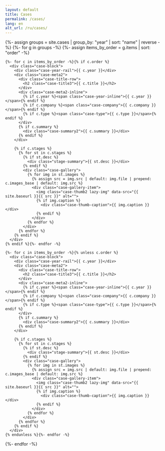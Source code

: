 ```yaml
---
layout: default
title: Cases
permalink: /cases/
lang: en
alt_url: /ru/cases/
---
```


<div class="featured-cases">
  {%- assign groups = site.cases | group_by: "year" | sort: "name" | reverse -%}
  {%- for g in groups -%}
    {%- assign items_by_order = g.items | sort: "order" -%}

    {%- for c in items_by_order -%}{% if c.order %}
      <div class="case-block">
        <div class="case-year-rail">{{ c.year }}</div>
        <div class="case-meta2">
          <div class="case-title-row">
            <h2 class="case-title3">{{ c.title }}</h2>
          </div>
          <div class="case-meta2-inline">
            {% if c.year %}<span class="case-year-inline">{{ c.year }}</span>{% endif %}
            {% if c.company %}<span class="case-company">{{ c.company }}</span>{% endif %}
            {% if c.type %}<span class="case-type">{{ c.type }}</span>{% endif %}
          </div>
          {% if c.summary %}
            <div class="case-summary2">{{ c.summary }}</div>
          {% endif %}
        </div>

        {% if c.stages %}
          {% for st in c.stages %}
            {% if st.desc %}
              <div class="stage-summary">{{ st.desc }}</div>
            {% endif %}
            <div class="case-gallery">
              {% for img in st.images %}
                {% assign src = img.src | default: img.file | prepend: c.images_base | default: img.src %}
                <div class="case-gallery-item">
                  <img class="case-thumb2 lazy-img" data-src="{{ site.baseurl }}{{ src }}" alt="">
                  {% if img.caption %}
                    <div class="case-thumb-caption">{{ img.caption }}</div>
                  {% endif %}
                </div>
              {% endfor %}
            </div>
          {% endfor %}
        {% endif %}
      </div>
    {% endif %}{%- endfor -%}

    {%- for c in items_by_order -%}{% unless c.order %}
      <div class="case-block">
        <div class="case-year-rail">{{ c.year }}</div>
        <div class="case-meta2">
          <div class="case-title-row">
            <h2 class="case-title3">{{ c.title }}</h2>
          </div>
          <div class="case-meta2-inline">
            {% if c.year %}<span class="case-year-inline">{{ c.year }}</span>{% endif %}
            {% if c.company %}<span class="case-company">{{ c.company }}</span>{% endif %}
            {% if c.type %}<span class="case-type">{{ c.type }}</span>{% endif %}
          </div>
          {% if c.summary %}
            <div class="case-summary2">{{ c.summary }}</div>
          {% endif %}
        </div>

        {% if c.stages %}
          {% for st in c.stages %}
            {% if st.desc %}
              <div class="stage-summary">{{ st.desc }}</div>
            {% endif %}
            <div class="case-gallery">
              {% for img in st.images %}
                {% assign src = img.src | default: img.file | prepend: c.images_base | default: img.src %}
                <div class="case-gallery-item">
                  <img class="case-thumb2 lazy-img" data-src="{{ site.baseurl }}{{ src }}" alt="">
                  {% if img.caption %}
                    <div class="case-thumb-caption">{{ img.caption }}</div>
                  {% endif %}
                </div>
              {% endfor %}
            </div>
          {% endfor %}
        {% endif %}
      </div>
    {% endunless %}{%- endfor -%}
  {%- endfor -%}
</div>